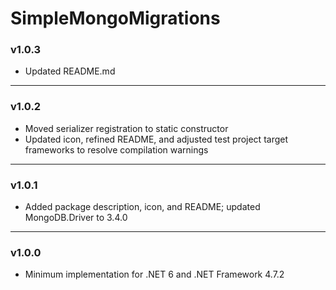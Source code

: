 # SimpleMongoMigrations

### v1.0.3

- Updated README.md

---

### v1.0.2

- Moved serializer registration to static constructor
- Updated icon, refined README, and adjusted test project target frameworks to resolve compilation warnings

---

### v1.0.1

- Added package description, icon, and README; updated MongoDB.Driver to 3.4.0

---

### v1.0.0

- Minimum implementation for .NET 6 and .NET Framework 4.7.2
